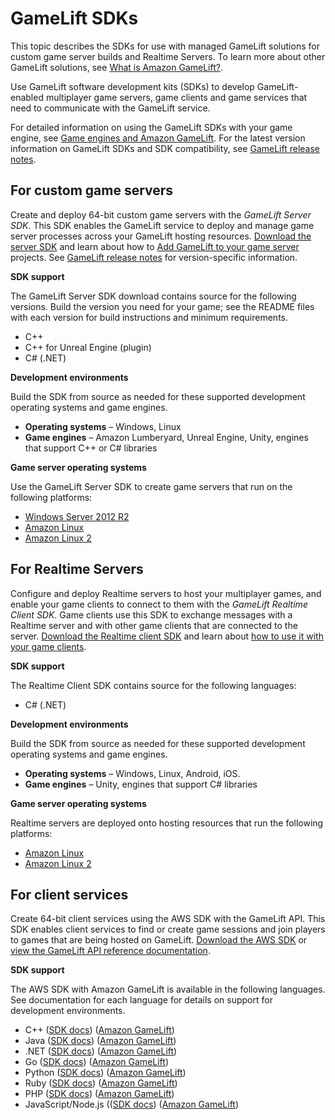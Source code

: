 # GameLift SDKs<a name="gamelift-supported"></a>

This topic describes the SDKs for use with managed GameLift solutions for custom game server builds and Realtime Servers\. To learn more about other GameLift solutions, see [What is Amazon GameLift?](gamelift-intro.md)\. 

Use GameLift software development kits \(SDKs\) to develop GameLift\-enabled multiplayer game servers, game clients and game services that need to communicate with the GameLift service\. 

For detailed information on using the GameLift SDKs with your game engine, see [Game engines and Amazon GameLift](integration-engines.md)\. For the latest version information on GameLift SDKs and SDK compatibility, see [GameLift release notes](release-notes.md)\.

## For custom game servers<a name="gamelift-supported-servers"></a>

Create and deploy 64\-bit custom game servers with the *GameLift Server SDK*\. This SDK enables the GameLift service to deploy and manage game server processes across your GameLift hosting resources\. [Download the server SDK](https://aws.amazon.com/gamelift/getting-started/) and learn about how to [Add GameLift to your game server](gamelift-sdk-server-api.md) projects\. See [GameLift release notes](release-notes.md) for version\-specific information\.

**SDK support**

The GameLift Server SDK download contains source for the following versions\. Build the version you need for your game; see the README files with each version for build instructions and minimum requirements\.
+ C\+\+
+ C\+\+ for Unreal Engine \(plugin\)
+ C\# \(\.NET\) 

**Development environments**

Build the SDK from source as needed for these supported development operating systems and game engines\.
+ **Operating systems** – Windows, Linux
+ **Game engines** – Amazon Lumberyard, Unreal Engine, Unity, engines that support C\+\+ or C\# libraries

**Game server operating systems**

Use the GameLift Server SDK to create game servers that run on the following platforms: 
+ [Windows Server 2012 R2](https://aws.amazon.com/windows/products/ec2/server2012r2/)
+ [Amazon Linux](https://aws.amazon.com/amazon-linux-ami/)
+ [Amazon Linux 2](https://aws.amazon.com/amazon-linux-2/)

## For Realtime Servers<a name="gamelift-supported-realtime"></a>

Configure and deploy Realtime servers to host your multiplayer games, and enable your game clients to connect to them with the *GameLift Realtime Client SDK*\. Game clients use this SDK to exchange messages with a Realtime server and with other game clients that are connected to the server\. [Download the Realtime client SDK](https://aws.amazon.com/gamelift/getting-started/) and learn about [how to use it with your game clients](realtime-client.md)\. 

**SDK support**

The Realtime Client SDK contains source for the following languages: 
+ C\# \(\.NET\) 

**Development environments**

Build the SDK from source as needed for these supported development operating systems and game engines\.
+ **Operating systems** – Windows, Linux, Android, iOS\.
+ **Game engines** – Unity, engines that support C\# libraries

**Game server operating systems**

Realtime servers are deployed onto hosting resources that run the following platforms: 
+ [Amazon Linux](https://aws.amazon.com/amazon-linux-ami/)
+ [Amazon Linux 2](https://aws.amazon.com/amazon-linux-2/)

## For client services<a name="gamelift-supported-clients"></a>

Create 64\-bit client services using the AWS SDK with the GameLift API\. This SDK enables client services to find or create game sessions and join players to games that are being hosted on GameLift\. [Download the AWS SDK](https://aws.amazon.com/tools/#sdk) or [view the GameLift API reference documentation](https://docs.aws.amazon.com/gamelift/latest/apireference/)\.

**SDK support**

The AWS SDK with Amazon GameLift is available in the following languages\. See documentation for each language for details on support for development environments\.
+ C\+\+ \([SDK docs](https://aws.amazon.com/sdk-for-cpp/)\) \([Amazon GameLift](http://sdk.amazonaws.com/cpp/api/LATEST/namespace_aws_1_1_game_lift.html)\)
+ Java \([SDK docs](https://aws.amazon.com/sdk-for-java/)\) \([Amazon GameLift](https://docs.aws.amazon.com/sdk-for-java/latest/reference/index.html?com/amazonaws/services/gamelift/AmazonGameLift.html)\)
+ \.NET \([SDK docs](https://aws.amazon.com/sdk-for-net/)\) \([Amazon GameLift](https://docs.aws.amazon.com/sdkfornet/v3/apidocs/items/GameLift/NGameLift.html)\)
+ Go \([SDK docs](https://aws.amazon.com/sdk-for-go/)\) \([Amazon GameLift](https://docs.aws.amazon.com/sdk-for-go/api/service/gamelift/)\)
+ Python \([SDK docs](https://aws.amazon.com/sdk-for-python/)\) \([Amazon GameLift](https://boto3.amazonaws.com/v1/documentation/api/latest/reference/services/gamelift.html)\)
+ Ruby \([SDK docs](https://aws.amazon.com/sdk-for-ruby/)\) \([Amazon GameLift](https://docs.aws.amazon.com/sdk-for-ruby/v3/api/Aws/GameLift.html)\)
+ PHP \([SDK docs](https://aws.amazon.com/sdk-for-php/)\) \([Amazon GameLift](https://docs.aws.amazon.com/aws-sdk-php/v3/api/class-Aws.GameLift.GameLiftClient.html)\)
+ JavaScript/Node\.js \(\([SDK docs](https://aws.amazon.com/sdk-for-node-js/)\) \([Amazon GameLift](https://docs.aws.amazon.com/AWSJavaScriptSDK/latest/AWS/GameLift.html)\)